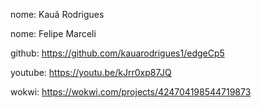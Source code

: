 nome: Kauã Rodrigues 

nome: Felipe Marceli


github: https://github.com/kauarodrigues1/edgeCp5

youtube: https://youtu.be/kJrr0xp87JQ

wokwi: https://wokwi.com/projects/424704198544719873